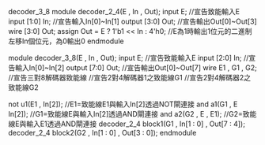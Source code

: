 decoder_3_8
module decoder_2_4(E , In , Out);
input E;                                            //宣告致能輸入E
input  [1:0]   In;                                  //宣告輸入In[0]~In[1]
output [3:0]   Out;                                 //宣告輸出Out[0]~Out[3]
wire  [3:0]   Out;
assign   Out = E ? 1'b1 << In : 4'h0;               //E為1時輸出1位元的二進制左移In個位元，為0輸出0
endmodule


module decoder_3_8(E , In , Out);
input  E;                                           //宣告致能輸入E
input  [2:0] In;                                    //宣告輸入In[0]~In[2]
output  [7:0] Out;                                  //宣告輸出Out[0]~Out[7]
wire E1 , G1 , G2;                                  //宣告三對8解碼器致能線
                                                    //宣告2對4解碼器1之致能線G1
                                                    //宣告2對4解碼器2之致能線G2



  not u1(E1 , In[2]);                               //E1=致能線E1與輸入In[2]透過NOT閘連接
  and a1(G1 , E   In[2]);                           //G1=致能線E與輸入In[2]透過AND閘連接
  and a2(G2 , E , E1);                              //G2=致能線E與輸入E1透過AND閘連接
  decoder_2_4 block1(G1  , In[1 : 0] , Out[7 : 4]);
  decoder_2_4 block2(G2  , In[1 : 0] , Out[3 : 0]);
  endmodule
